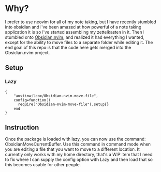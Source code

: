# Why?
I prefer to use neovim for all of my note taking, but I have recently stumbled into obsidian and i've been amazed at how powerful of a note taking application it is so I've started assembling my zettelkasten in it. Then I stumbled onto [Obsidian.nvim](), and realized it had everything I wanted, except for the ability to move files to a separate folder while editing it. The end goal of this repo is that the code here gets merged into the Obsidian.nvim project.

## Setup
### Lazy
```
{
    "austinwilcox/Obsidian-nvim-move-file",
    config=function()
      require("Obsidian-nvim-move-file").setup{}
    end
}
```

## Instruction
Once the package is loaded with lazy, you can now use the command: ObsidianMoveCurrentBuffer. Use this command in command mode when you are editing a file that you want to move to a different location. It currently only works with my home directory, that's a WIP item that I need to fix where I can supply the config option with Lazy and then load that so this becomes usable for other people.
